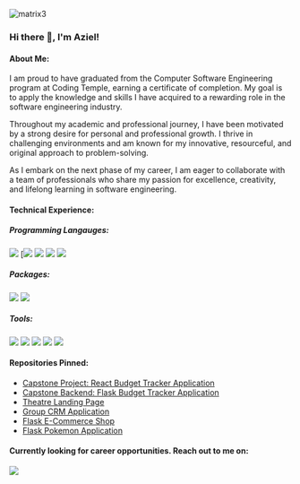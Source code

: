 ![matrix3](https://user-images.githubusercontent.com/98139053/228037914-b255b811-8384-48ed-b8a8-739fe6a8b2af.jpg)

### Hi there 👋, I'm Aziel!

#### About Me:
I am proud to have graduated from the Computer Software Engineering program at Coding Temple, earning a certificate of completion. My goal is to apply the knowledge and skills I have acquired to a rewarding role in the software engineering industry.

Throughout my academic and professional journey, I have been motivated by a strong desire for personal and professional growth. I thrive in challenging environments and am known for my innovative, resourceful, and original approach to problem-solving.

As I embark on the next phase of my career, I am eager to collaborate with a team of professionals who share my passion for excellence, creativity, and lifelong learning in software engineering.

#### Technical Experience:

##### Programming Langauges:

[<img src="https://img.shields.io/badge/HMTL5-red?style=for-the-badge&logo=html5&logoColor=white"/>]()
[<img src="https://img.shields.io/badge/CSS-3-1572B6?style=for-the-badge&logo=css3&logoColor=white"/>
[<img src="https://img.shields.io/badge/Python-blue?style=for-the-badge&logo=python&logoColor=white"/>]()
[<img src="https://img.shields.io/badge/JavaScript-020b6e?style=for-the-badge&logo=javascript&logoColor=white"/>]()
[<img src="https://img.shields.io/badge/PostgreSQL-white?style=for-the-badge&logo=postgresql&logoColor=black"/>]()

##### Packages:

[<img src="https://img.shields.io/badge/NPM-blue?style=for-the-badge&logo=javascript&logoColor=white"/>]()
[<img src="https://img.shields.io/badge/Flask-25631c?style=for-the-badge&logo=python&logoColor=white"/>]()

##### Tools: 

[<img src="https://img.shields.io/badge/Git-orange?style=for-the-badge&logo=Git&logoColor=white"/>]()
[<img src="https://img.shields.io/badge/GitHub-black?style=for-the-badge&logo=GitHub&logoColor=white"/>]()
[<img src="https://img.shields.io/badge/VSCode-blue?style=for-the-badge&logo=visual-studio-code&logoColor=white"/>]()
[<img src="https://img.shields.io/badge/Postman-purple?style=for-the-badge&logo=Postman&logoColor=white"/>]()
[<img src="https://img.shields.io/badge/Jupyter-green?style=for-the-badge&logo=Jupyter&logoColor=white"/>]()


#### Repositories Pinned:
- <a href="https://github.com/asime204/beacon_react">Capstone Project: React Budget Tracker Application</a>
- <a href="https://github.com/asime204/beacon_flask">Capstone Backend: Flask Budget Tracker Application</a>
- <a href="https://github.com/asime204/griot_theater">Theatre Landing Page</a>
- <a href="https://github.com/asime204/crm_g3">Group CRM Application</a>
- <a href="https://github.com/asime204/meanmugs">Flask E-Commerce Shop</a>
- <a href="https://github.com/asime204/poke_flask">Flask Pokemon Application</a>

#### Currently looking for career opportunities. Reach out to me on:
[<a href="https://www.linkedin.com/in/asime204/"><img src="https://img.shields.io/badge/LinkedIn-blue?style=for-the-badge&logo=LinkedIn&logoColor=white"/></a>]()

